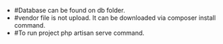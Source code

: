 <ul>
<li>#Database can be found on db folder.</li>
<li>#vendor file is not upload. It can be downloaded via composer install command.</li>
<li>#To run project php artisan serve command.</li>
</ul>
